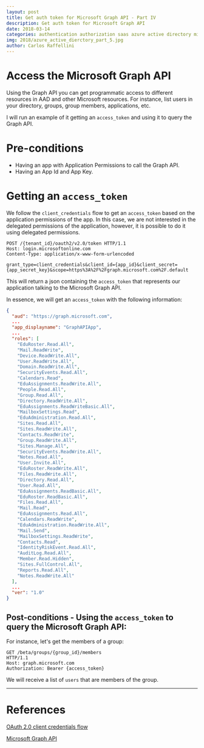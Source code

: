 ```yaml
---
layout: post
title: Get auth token for Microsoft Graph API - Part IV
description: Get auth token for Microsoft Graph API
date: 2018-03-14
categories: authentication authorization saas azure active directory microsoft graph api
img: 2018/azure_active_dierctory_part_5.jpg
author: Carlos Raffellini
---
```


# Access the Microsoft Graph API

Using the Graph API you can get programmatic access to different resources in AAD and other Microsoft resources. For instance, list users in your directory, groups, group members, applications, etc.

I will run an example of it getting an `access_token` and using it to query the Graph API.

# Pre-conditions
- Having an app with Application Permissions to call the Graph API.
- Having an App Id and App Key.

# Getting an `access_token`

We follow the `client_credentials` flow to get an `access_token` based on the application permissions of the app. In this case, we are not interested in the delegated permissions of the application, however, it is possible to do it using delegated permissions.

```http
POST /{tenant_id}/oauth2/v2.0/token HTTP/1.1
Host: login.microsoftonline.com
Content-Type: application/x-www-form-urlencoded

grant_type=client_credentials&client_id={app_id}&client_secret={app_secret_key}&scope=https%3A%2F%2Fgraph.microsoft.com%2F.default
```

This will return a json containing the `access_token` that represents our application talking to the Microsoft Graph API.

In essence, we will get an `access_token` with the following information:

```json
{
  "aud": "https://graph.microsoft.com",
  ...
  "app_displayname": "GraphAPIApp",
  ...
  "roles": [
    "EduRoster.Read.All",
    "Mail.ReadWrite",
    "Device.ReadWrite.All",
    "User.ReadWrite.All",
    "Domain.ReadWrite.All",
    "SecurityEvents.Read.All",
    "Calendars.Read",
    "EduAssignments.ReadWrite.All",
    "People.Read.All",
    "Group.Read.All",
    "Directory.ReadWrite.All",
    "EduAssignments.ReadWriteBasic.All",
    "MailboxSettings.Read",
    "EduAdministration.Read.All",
    "Sites.Read.All",
    "Sites.ReadWrite.All",
    "Contacts.ReadWrite",
    "Group.ReadWrite.All",
    "Sites.Manage.All",
    "SecurityEvents.ReadWrite.All",
    "Notes.Read.All",
    "User.Invite.All",
    "EduRoster.ReadWrite.All",
    "Files.ReadWrite.All",
    "Directory.Read.All",
    "User.Read.All",
    "EduAssignments.ReadBasic.All",
    "EduRoster.ReadBasic.All",
    "Files.Read.All",
    "Mail.Read",
    "EduAssignments.Read.All",
    "Calendars.ReadWrite",
    "EduAdministration.ReadWrite.All",
    "Mail.Send",
    "MailboxSettings.ReadWrite",
    "Contacts.Read",
    "IdentityRiskEvent.Read.All",
    "AuditLog.Read.All",
    "Member.Read.Hidden",
    "Sites.FullControl.All",
    "Reports.Read.All",
    "Notes.ReadWrite.All"
  ],
  ...
  "ver": "1.0"
}
```

## Post-conditions - Using the `access_token` to query the Microsoft Graph API:

For instance, let's get the members of a group:

```http
GET /beta/groups/{group_id}/members
HTTP/1.1
Host: graph.microsoft.com
Authorization: Bearer {access_token}
```
We will receive a list of `users` that are members of the group.

---

# References

[OAuth 2.0 client credentials flow](https://docs.microsoft.com/en-us/azure/active-directory/develop/active-directory-v2-protocols-oauth-client-creds)

[Microsoft Graph API](https://developer.microsoft.com/en-us/graph/docs/concepts/overview)


